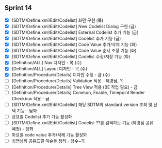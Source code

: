 ## Sprint 14
- [x] \[SDTM/Define.xml\/Edit/Codelist] 화면 구현 (목)
- [x] \[SDTM/Define.xml\/Edit/Codelist] New Codelist Dialog 구현 (금)
- [x] \[SDTM/Define.xml\/Edit/Codelist] External Codelist 추가 기능 (금)
- [x] \[SDTM/Define.xml\/Edit/Codelist] Codelist 추가 기능 (금)
- [x] \[SDTM/Define.xml\/Edit/Codelist] Code Value 추가/삭제 기능 (화)
- [x] \[SDTM/Define.xml\/Edit/Codelist] Code Value 순서 조정 기능 (화)
- [x] \[SDTM/Define.xml\/Edit/Codelist] Codelist 수정/저장 기능 (화)
- [x] \[Definition/ALL] Nav 디자인 - 목 (수)
- [x] \[Definition/ALL] Layout 디자인 - 목 (수)
- [x] \[Definition/Procedure/Details] 디자인 수정 - 금 (수)
- [ ] \[Definition/Procedure/Details] Validation 적용 - 혜경님, 목
- [ ] \[Definition/Procedure/Details] Tree View 적용 (BE 작업 필요) - 금
- [ ] \[Definition/Procedure/Details] Common, Enable, Timepoint Render Checkbox 적용 - 금
- [ ] \[SDTM/Define.xml\/Edit/Codelist] 해당 SDTM의 standard version 조회 및 선택 기능 - 담화
- [ ] 금요일 Codelist 추가 기능 활성화
- [ ] \[SDTM/Define.xml\/Edit/Codelist] Codelist ??를 검색하는 기능 (혜경님 공유 예정) - 담화
- [ ] 화요일 code value 추가/삭제 기능 활성화
- [ ] 성연님께 공유드릴 이슈들 정리 - 담수~목